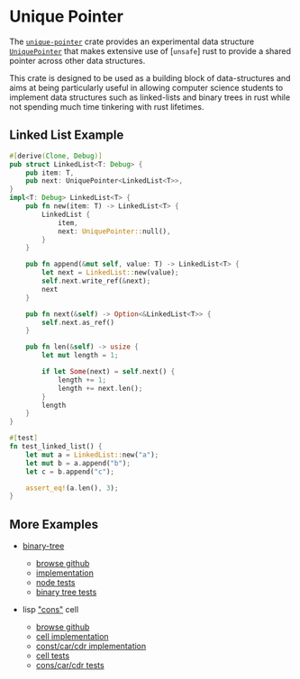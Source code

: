 # Unique Pointer

The [`unique-pointer`](https://crates.io/crates/unique-pointer) crate provides an experimental data structure
[`UniquePointer`](https://docs.rs/unique-pointer/latest/unique_pointer/unique_pointer/struct.UniquePointer.html) that makes extensive use of [`unsafe`] rust to
provide a shared pointer across other data structures.

This crate is designed to be used as a building block of
data-structures and aims at being particularly useful in allowing
computer science students to implement data structures such as
linked-lists and binary trees in rust while not spending much time
tinkering with rust lifetimes.


## Linked List Example

```rust
#[derive(Clone, Debug)]
pub struct LinkedList<T: Debug> {
    pub item: T,
    pub next: UniquePointer<LinkedList<T>>,
}
impl<T: Debug> LinkedList<T> {
    pub fn new(item: T) -> LinkedList<T> {
        LinkedList {
            item,
            next: UniquePointer::null(),
        }
    }

    pub fn append(&mut self, value: T) -> LinkedList<T> {
        let next = LinkedList::new(value);
        self.next.write_ref(&next);
        next
    }

    pub fn next(&self) -> Option<&LinkedList<T>> {
        self.next.as_ref()
    }

    pub fn len(&self) -> usize {
        let mut length = 1;

        if let Some(next) = self.next() {
            length += 1;
            length += next.len();
        }
        length
    }
}

#[test]
fn test_linked_list() {
    let mut a = LinkedList::new("a");
    let mut b = a.append("b");
    let c = b.append("c");

    assert_eq!(a.len(), 3);
}
```





## More Examples

- [binary-tree](https://en.wikipedia.org/wiki/Binary_tree)
  - [browse github](https://github.com/gabrielfalcao/unique-pointer/tree/f128dc4d3a1b116f152eb193ceeee8437a1a082e/examples/binary-tree)
  - [implementation](https://github.com/gabrielfalcao/unique-pointer/tree/f128dc4d3a1b116f152eb193ceeee8437a1a082e/examples/binary-tree/src/node.rs)
  - [node tests](https://github.com/gabrielfalcao/unique-pointer/tree/f128dc4d3a1b116f152eb193ceeee8437a1a082e/examples/binary-tree/tests/test_node.rs)
  - [binary tree tests](https://github.com/gabrielfalcao/unique-pointer/tree/f128dc4d3a1b116f152eb193ceeee8437a1a082e/examples/binary-tree/tests/test_binary_tree.rs)

- lisp ["cons"](https://en.wikipedia.org/wiki/Cons) cell
  - [browse github](https://github.com/gabrielfalcao/unique-pointer/tree/f128dc4d3a1b116f152eb193ceeee8437a1a082e/examples/lisp-cons-cell)
  - [cell implementation](https://github.com/gabrielfalcao/unique-pointer/tree/f128dc4d3a1b116f152eb193ceeee8437a1a082e/examples/lisp-cons-cell/src/cell.rs)
  - [const/car/cdr implementation](https://github.com/gabrielfalcao/unique-pointer/tree/f128dc4d3a1b116f152eb193ceeee8437a1a082e/examples/lisp-cons-cell/src/cons.rs)
  - [cell tests](https://github.com/gabrielfalcao/unique-pointer/tree/f128dc4d3a1b116f152eb193ceeee8437a1a082e/examples/lisp-cons-cell/tests/test_cell.rs)
  - [cons/car/cdr tests](https://github.com/gabrielfalcao/unique-pointer/tree/f128dc4d3a1b116f152eb193ceeee8437a1a082e/examples/lisp-cons-cell/tests/test_cons.rs)

